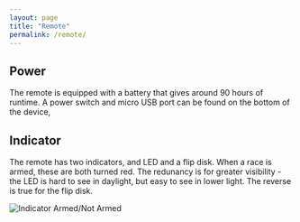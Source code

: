 ```yaml
---
layout: page
title: "Remote"
permalink: /remote/
---
```


## Power

The remote is equipped with a battery that gives around 90 hours of runtime. A power switch and micro USB port can be found on the bottom of the device, 

## Indicator

The remote has two indicators, and LED and a flip disk. When a race is armed, these are both turned red. The redunancy is for greater visibility - the LED is hard to see in daylight, but easy to see in lower light. The reverse is true for the flip disk.

![Indicator Armed/Not Armed](/starter_indicator_docs/assets/armed_notarmed.png)